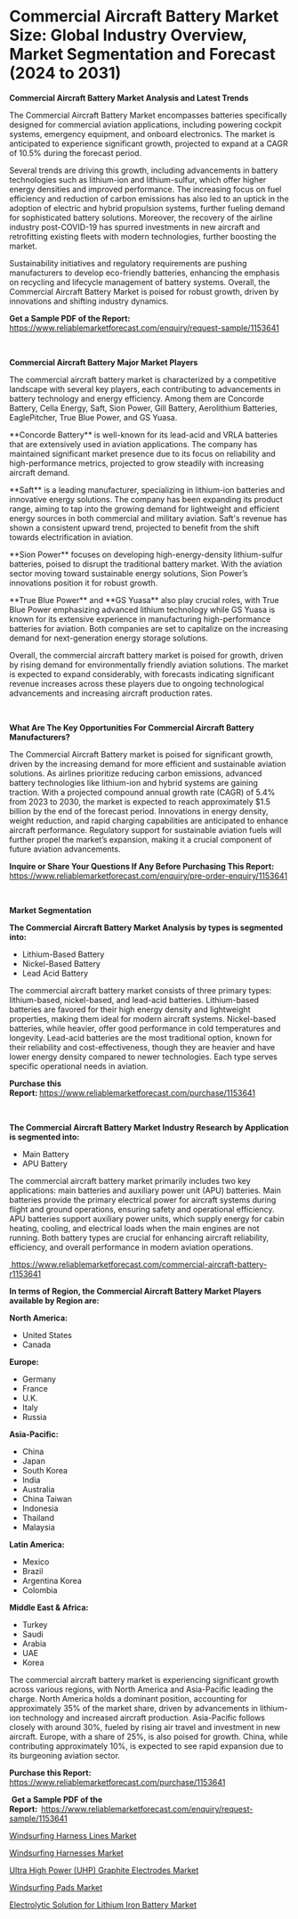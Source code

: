 <p><h1>Commercial Aircraft Battery Market Size: Global Industry Overview, Market Segmentation and Forecast (2024 to 2031)</h1></p><p><strong>Commercial Aircraft Battery Market Analysis and Latest Trends</strong></p>
<p><p>The Commercial Aircraft Battery Market encompasses batteries specifically designed for commercial aviation applications, including powering cockpit systems, emergency equipment, and onboard electronics. The market is anticipated to experience significant growth, projected to expand at a CAGR of 10.5% during the forecast period. </p><p>Several trends are driving this growth, including advancements in battery technologies such as lithium-ion and lithium-sulfur, which offer higher energy densities and improved performance. The increasing focus on fuel efficiency and reduction of carbon emissions has also led to an uptick in the adoption of electric and hybrid propulsion systems, further fueling demand for sophisticated battery solutions. Moreover, the recovery of the airline industry post-COVID-19 has spurred investments in new aircraft and retrofitting existing fleets with modern technologies, further boosting the market. </p><p>Sustainability initiatives and regulatory requirements are pushing manufacturers to develop eco-friendly batteries, enhancing the emphasis on recycling and lifecycle management of battery systems. Overall, the Commercial Aircraft Battery Market is poised for robust growth, driven by innovations and shifting industry dynamics.</p></p>
<p><strong>Get a Sample PDF of the Report:&nbsp;</strong> <a href="https://www.reliablemarketforecast.com/enquiry/request-sample/1153641">https://www.reliablemarketforecast.com/enquiry/request-sample/1153641</a></p>
<p>&nbsp;</p>
<p><strong>Commercial Aircraft Battery Major Market Players</strong></p>
<p><p>The commercial aircraft battery market is characterized by a competitive landscape with several key players, each contributing to advancements in battery technology and energy efficiency. Among them are Concorde Battery, Cella Energy, Saft, Sion Power, Gill Battery, Aerolithium Batteries, EaglePitcher, True Blue Power, and GS Yuasa.</p><p>**Concorde Battery** is well-known for its lead-acid and VRLA batteries that are extensively used in aviation applications. The company has maintained significant market presence due to its focus on reliability and high-performance metrics, projected to grow steadily with increasing aircraft demand.</p><p>**Saft** is a leading manufacturer, specializing in lithium-ion batteries and innovative energy solutions. The company has been expanding its product range, aiming to tap into the growing demand for lightweight and efficient energy sources in both commercial and military aviation. Saft's revenue has shown a consistent upward trend, projected to benefit from the shift towards electrification in aviation.</p><p>**Sion Power** focuses on developing high-energy-density lithium-sulfur batteries, poised to disrupt the traditional battery market. With the aviation sector moving toward sustainable energy solutions, Sion Power’s innovations position it for robust growth.</p><p>**True Blue Power** and **GS Yuasa** also play crucial roles, with True Blue Power emphasizing advanced lithium technology while GS Yuasa is known for its extensive experience in manufacturing high-performance batteries for aviation. Both companies are set to capitalize on the increasing demand for next-generation energy storage solutions.</p><p>Overall, the commercial aircraft battery market is poised for growth, driven by rising demand for environmentally friendly aviation solutions. The market is expected to expand considerably, with forecasts indicating significant revenue increases across these players due to ongoing technological advancements and increasing aircraft production rates.</p></p>
<p>&nbsp;</p>
<p><strong>What Are The Key Opportunities For Commercial Aircraft Battery Manufacturers?</strong></p>
<p><p>The Commercial Aircraft Battery market is poised for significant growth, driven by the increasing demand for more efficient and sustainable aviation solutions. As airlines prioritize reducing carbon emissions, advanced battery technologies like lithium-ion and hybrid systems are gaining traction. With a projected compound annual growth rate (CAGR) of 5.4% from 2023 to 2030, the market is expected to reach approximately $1.5 billion by the end of the forecast period. Innovations in energy density, weight reduction, and rapid charging capabilities are anticipated to enhance aircraft performance. Regulatory support for sustainable aviation fuels will further propel the market’s expansion, making it a crucial component of future aviation advancements.</p></p>
<p><strong>Inquire or Share Your Questions If Any Before Purchasing This Report:</strong> <a href="https://www.reliablemarketforecast.com/enquiry/pre-order-enquiry/1153641">https://www.reliablemarketforecast.com/enquiry/pre-order-enquiry/1153641</a></p>
<p>&nbsp;</p>
<p><strong>Market Segmentation</strong></p>
<p><strong>The Commercial Aircraft Battery Market Analysis by types is segmented into:</strong></p>
<p><ul><li>Lithium-Based Battery</li><li>Nickel-Based Battery</li><li>Lead Acid Battery</li></ul></p>
<p><p>The commercial aircraft battery market consists of three primary types: lithium-based, nickel-based, and lead-acid batteries. Lithium-based batteries are favored for their high energy density and lightweight properties, making them ideal for modern aircraft systems. Nickel-based batteries, while heavier, offer good performance in cold temperatures and longevity. Lead-acid batteries are the most traditional option, known for their reliability and cost-effectiveness, though they are heavier and have lower energy density compared to newer technologies. Each type serves specific operational needs in aviation.</p></p>
<p><strong>Purchase this Report:&nbsp;</strong><a href="https://www.reliablemarketforecast.com/purchase/1153641">https://www.reliablemarketforecast.com/purchase/1153641</a></p>
<p>&nbsp;</p>
<p><strong>The Commercial Aircraft Battery Market Industry Research by Application is segmented into:</strong></p>
<p><ul><li>Main Battery</li><li>APU Battery</li></ul></p>
<p><p>The commercial aircraft battery market primarily includes two key applications: main batteries and auxiliary power unit (APU) batteries. Main batteries provide the primary electrical power for aircraft systems during flight and ground operations, ensuring safety and operational efficiency. APU batteries support auxiliary power units, which supply energy for cabin heating, cooling, and electrical loads when the main engines are not running. Both battery types are crucial for enhancing aircraft reliability, efficiency, and overall performance in modern aviation operations.</p></p>
<p><a href="https://www.reliablemarketforecast.com/commercial-aircraft-battery-r1153641">&nbsp;https://www.reliablemarketforecast.com/commercial-aircraft-battery-r1153641</a></p>
<p><strong>In terms of Region, the Commercial Aircraft Battery Market Players available by Region are:</strong></p>
<p>
    <p> <strong> North America: </strong>
        <ul>
            <li>United States</li>
            <li>Canada</li>
        </ul>
        </p> 
    <p> <strong> Europe: </strong>
        <ul>
            <li>Germany</li>
            <li>France</li>
            <li>U.K.</li>
            <li>Italy</li>
            <li>Russia</li>
        </ul>
        </p> 
    <p> <strong> Asia-Pacific: </strong>
        <ul>
            <li>China</li>
            <li>Japan</li>
            <li>South Korea</li>
            <li>India</li>
            <li>Australia</li>
            <li>China Taiwan</li>
            <li>Indonesia</li>
            <li>Thailand</li>
            <li>Malaysia</li>
        </ul>
        </p> 
    <p> <strong> Latin America: </strong>
        <ul>
            <li>Mexico</li>
            <li>Brazil</li>
            <li>Argentina Korea</li>
            <li>Colombia</li>
        </ul>
        </p> 
    <p> <strong> Middle East & Africa: </strong>
        <ul>
            <li>Turkey</li>
            <li>Saudi</li>
            <li>Arabia</li>
            <li>UAE</li>
            <li>Korea</li>
        </ul>
    </p>
    </p>
<p><p>The commercial aircraft battery market is experiencing significant growth across various regions, with North America and Asia-Pacific leading the charge. North America holds a dominant position, accounting for approximately 35% of the market share, driven by advancements in lithium-ion technology and increased aircraft production. Asia-Pacific follows closely with around 30%, fueled by rising air travel and investment in new aircraft. Europe, with a share of 25%, is also poised for growth. China, while contributing approximately 10%, is expected to see rapid expansion due to its burgeoning aviation sector.</p></p>
<p><strong>Purchase this Report: </strong><a href="https://www.reliablemarketforecast.com/purchase/1153641">https://www.reliablemarketforecast.com/purchase/1153641</a></p>
<p>&nbsp;<strong>Get a Sample PDF of the Report:&nbsp;&nbsp;</strong><a href="https://www.reliablemarketforecast.com/enquiry/request-sample/1153641">https://www.reliablemarketforecast.com/enquiry/request-sample/1153641</a></p>
<p><strong></strong></p>
<p><p><a href="https://www.linkedin.com/pulse/what-growth-opportunities-challenges-windsurfing-harness-iu0se?trackingId=5IIDzDbLR%2FiBYqf7nZYw2Q%3D%3D">Windsurfing Harness Lines Market</a></p><p><a href="https://www.linkedin.com/pulse/what-innovations-shaping-windsurfing-harnesses-market-application-9djje?trackingId=v%2Fzn%2BiBbTZK2fo5pINaNSg%3D%3D">Windsurfing Harnesses Market</a></p><p><a href="https://issuu.com/reportprime-2/docs/ultra-high-power-uhp-graphite-elect_55a7c1e2791f7d">Ultra High Power (UHP) Graphite Electrodes Market</a></p><p><a href="https://www.linkedin.com/pulse/what-current-future-prospects-windsurfing-pads-market-analysis-jl4te?trackingId=riojv3NNTW%2BwXEiHB44KHQ%3D%3D">Windsurfing Pads Market</a></p><p><a href="https://issuu.com/reportprime-2/docs/electrolytic-solution-for-lithium-i_d37c28ec8232ee">Electrolytic Solution for Lithium Iron Battery Market</a></p></p>